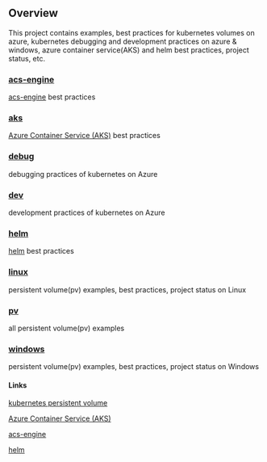 ## Overview
This project contains examples, best practices for kubernetes volumes on azure, kubernetes debugging and development practices on azure & windows, azure container service(AKS) and helm best practices, project status, etc.

### [acs-engine](https://github.com/andyzhangx/Demo/edit/master/acs-engine)
[acs-engine](https://github.com/azure/acs-engine) best practices

### [aks](https://github.com/andyzhangx/Demo/edit/master/aks)
[Azure Container Service (AKS)](https://docs.microsoft.com/en-us/azure/aks/) best practices

### [debug](https://github.com/andyzhangx/Demo/edit/master/debug) 
debugging practices of kubernetes on Azure

### [dev](https://github.com/andyzhangx/Demo/edit/master/dev)
development practices of kubernetes on Azure

### [helm](https://github.com/andyzhangx/Demo/edit/master/helm)
[helm](https://github.com/kubernetes/helm/) best practices

### [linux](https://github.com/andyzhangx/Demo/edit/master/linux) 
persistent volume(pv) examples, best practices, project status on Linux

### [pv](https://github.com/andyzhangx/Demo/edit/master/pv) 
all persistent volume(pv) examples

### [windows](https://github.com/andyzhangx/Demo/edit/master/windows) 
persistent volume(pv) examples, best practices, project status on Windows

#### Links
[kubernetes persistent volume](https://kubernetes.io/docs/concepts/storage/persistent-volumes/)

[Azure Container Service (AKS)](https://docs.microsoft.com/en-us/azure/aks/)

[acs-engine](https://github.com/azure/acs-engine)

[helm](https://github.com/kubernetes/helm/)
